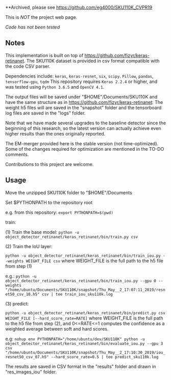 **Archived, please see https://github.com/eg4000/SKU110K_CVPR19

This is *NOT* the project web page. 

*Code has not been tested*

## Notes

This implementation is built on top of https://github.com/fizyr/keras-retinanet.
The SKU110K dataset is provided in csv format compatible with the code CSV parser.

Dependencies include: `keras`, `keras-resnet`, `six`, `scipy`. `Pillow`, `pandas`, `tensorflow-gpu`, `tqdm`
This repository requires `Keras 2.2.4` or higher, and was tested using `Python 3.6.5` and `OpenCV 4.1`.

The output files will be saved under "$HOME"/Documents/SKU110K and have the same structure as in https://github.com/fizyr/keras-retinanet:
The weight h5 files will are saved in the "snapshot" folder and the tensorboard log files are saved in the "logs" folder.

Note that we have made several upgrades to the baseline detector since the beginning of this research, so the latest version can actually
achieve even higher results than the ones originally reported.

The EM-merger provided here is the stable version (not time-optimized). Some of the changes required for
optimization are mentioned in the TO-DO comments.

Contributions to this project are welcome.

## Usage

Move the unzipped SKU110K folder to "$HOME"/Documents

Set $PYTHONPATH to the repository root 

e.g. from this repository: `export PYTHONPATH=$(pwd)`

train:

(1) Train the base model:
`python -u object_detector_retinanet/keras_retinanet/bin/train.py csv`

(2) Train the IoU layer:

`python -u object_detector_retinanet/keras_retinanet/bin/train_iou.py --weights WEIGHT_FILE csv`
where WEIGHT_FILE is the full path to the h5 file from step (1)

e.g.:
`python -u object_detector_retinanet/keras_retinanet/bin/train_iou.py --gpu 0 --weights "/home/ubuntu/Documents/SKU110K/snapshot/Thu_May__2_17:07:11_2019/resnet50_csv_10.h5" csv | tee train_iou_sku110k.log`


(3) predict:

`python -u object_detector_retinanet/keras_retinanet/bin/predict.py csv WEIGHT_FILE [--hard_score_rate=RATE]`
where WEIGHT_FILE is the full path to the h5 file from step (2), and 0<=RATE<=1 computes the confidence as a weighted average between soft and hard scores. 

e.g:
`nohup env PYTHONPATH="/home/ubuntu/dev/SKU110K" python -u object_detector_retinanet/keras_retinanet/bin/evaluate_iou.py --gpu 3 csv "/home/ubuntu/Documents/SKU110K/snapshot/Thu_May__2_17:10:30_2019/iou_resnet50_csv_07.h5" --hard_score_rate=0.5 | tee predict_sku110k.log`


The results are saved in CSV format in the "results" folder and drawn in "res_images_iou" folder.
